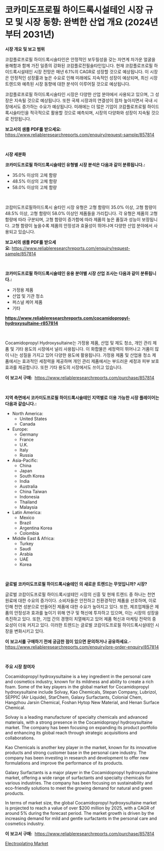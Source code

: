 <p><h1>코카미도프로필 하이드록시설테인 시장 규모 및 시장 동향: 완벽한 산업 개요 (2024년부터 2031년)</h1></p><p><strong>시장 개요 및 보고 범위</strong></p>
<p><p>코캄플로프로필 하이드록시술타인은 안정적인 보두릴성을 갖는 자연계 차가운 얼굴을 용해함과 함께 가진 일종의 강화된 코캄플로전필술타인입니다. 현재 코캄플로프로필 하이드록시설테인 시장 전망은 매년 6.1%의 CAGR로 성장할 것으로 예상됩니다. 이 시장은 안정적인 성장률과 높은 수요로 인해 미래에도 지속적인 성장이 예상되며, 최신 시장 트렌드와 예측된 시장 동향에 대한 분석이 이루어질 것으로 예상됩니다. </p><p>코캄플로프로필 하이드록시술타인 시장은 다양한 산업 분야에서 사용되고 있으며, 그 성장은 지속될 것으로 예상됩니다. 또한 국제 시장과의 연결성이 점차 높아지면서 국내 시장에서도 증가하는 수요가 예상됩니다. 미래에는 더 많은 기업이 코캄플로프로필 하이드록시술타인을 적극적으로 활용할 것으로 예측되며, 시장의 다양화와 성장이 지속될 것으로 전망됩니다.</p></p>
<p><strong>보고서의 샘플 PDF를 받으세요:</strong> <a href="https://www.reliableresearchreports.com/enquiry/request-sample/857814">https://www.reliableresearchreports.com/enquiry/request-sample/857814</a></p>
<p>&nbsp;</p>
<p><strong>시장 세분화</strong></p>
<p><strong>코카미도프로필 하이드록시술테인 유형별 시장 분석은 다음과 같이 분류됩니다.:</strong></p>
<p><ul><li>35.0% 이상의 고체 함량</li><li>48.5% 이상의 고체 함량</li><li>58.0% 이상의 고체 함량</li></ul></p>
<p>&nbsp;</p>
<p><p>코캄미도프로필하이드록시 술타인 시장 유형은 고형 함량이 35.0% 이상, 고형 함량이 48.5% 이상, 고형 함량이 58.0% 이상인 제품들을 가리킵니다. 각 유형은 제품의 고형 함량에 따라 구분되며, 고형 함량이 증가함에 따라 제품의 높은 품질과 성능이 보장됩니다. 고형 함량이 높을수록 제품의 안정성과 효율성이 뛰어나며 다양한 산업 분야에서 사용되고 있습니다.</p></p>
<p><strong>보고서의 샘플 PDF를 받으세요:</strong>&nbsp;<a href="https://www.reliableresearchreports.com/enquiry/request-sample/857814">https://www.reliableresearchreports.com/enquiry/request-sample/857814</a></p>
<p>&nbsp;</p>
<p><strong> 코카미도프로필 하이드록시술테인 응용 분야별 시장 산업 조사는 다음과 같이 분류됩니다.:</strong></p>
<p><ul><li>가정용 제품</li><li>산업 및 기관 청소</li><li>퍼스널 케어 제품</li><li>기타</li></ul></p>
<p><strong><a href="https://www.reliableresearchreports.com/cocamidopropyl-hydroxysultaine-r857814">https://www.reliableresearchreports.com/cocamidopropyl-hydroxysultaine-r857814</a></strong></p>
<p>&nbsp;</p>
<p><p>Cocamidopropyl Hydroxysultaine는 가정용 제품, 산업 및 제도 청소, 개인 관리 제품 및 기타 용도의 시장에서 널리 사용됩니다. 이 화합물은 세정력이 뛰어나고 거품이 많이 나는 성질을 가지고 있어 다양한 용도에 활용됩니다. 가정용 제품 및 산업용 청소 제품에서는 효과적인 세정력을 제공하며 개인 관리 제품에서는 부드러운 세정과 피부 보호 효과를 제공합니다. 또한 기타 용도의 시장에서도 쓰이고 있습니다.</p></p>
<p><strong>이 보고서 구매:</strong>&nbsp; <a href="https://www.reliableresearchreports.com/purchase/857814">https://www.reliableresearchreports.com/purchase/857814</a></p>
<p>&nbsp;</p>
<p><strong>지역 측면에서 코카미도프로필 하이드록시술테인 지역별로 이용 가능한 시장 플레이어는 다음과 같습니다.:</strong></p>
<p><ul>
    <li>
        North America:
        <ul>
            <li>United States</li>
            <li>Canada</li>
        </ul>
    </li>
    <li>
        Europe:
        <ul>
            <li>Germany</li>
            <li>France</li>
            <li>U.K.</li>
            <li>Italy</li>
            <li>Russia</li>
        </ul>
    </li>
    <li>
        Asia-Pacific:
        <ul>
            <li>China</li>
            <li>Japan</li>
            <li>South Korea</li>
            <li>India</li>
            <li>Australia</li>
            <li>China Taiwan</li>
            <li>Indonesia</li>
            <li>Thailand</li>
            <li>Malaysia</li>
        </ul>
    </li>
    <li>
        Latin America:
        <ul>
            <li>Mexico</li>
            <li>Brazil</li>
            <li>Argentina Korea</li>
            <li>Colombia</li>
        </ul>
    </li>
    <li>
        Middle East & Africa:
        <ul>
            <li>Turkey</li>
            <li>Saudi</li>
            <li>Arabia</li>
            <li>UAE</li>
            <li>Korea</li>
        </ul>
    </li>
    </ul></p>
<p>&nbsp;</p>
<p><strong>글로벌 코카미도프로필 하이드록시술테인 의 새로운 트렌드는 무엇입니까? 시장?</strong></p>
<p><p>글로벌 코캄이도프로필 하이드록시설테인 시장의 신흥 및 현재 트렌드 중 하나는 천연 원료에 대한 수요의 증가이다. 소비자들은 안전하고 친환경적인 제품을 선호하며, 이로 인해 천연 성분으로 만들어진 제품에 대한 수요가 높아지고 있다. 또한, 제조업체들은 제품의 안정성과 효과를 높이기 위해 연구 및 혁신에 투자하고 있으며, 이는 시장의 성장을 촉진하고 있다. 또한, 기업 간의 경쟁이 치열해지고 있어 제품 혁신과 마케팅 전략의 중요성이 더욱 커지고 있다. 이러한 트렌드는 글로벌 코캄이도프로필 하이드록시설테인 시장을 변화시키고 있다.</p></p>
<p><strong>이 보고서를 구매하기 전에 궁금한 점이 있으면 문의하거나 공유하세요.</strong>- <a href="https://www.reliableresearchreports.com/enquiry/pre-order-enquiry/857814">https://www.reliableresearchreports.com/enquiry/pre-order-enquiry/857814</a></p>
<p>&nbsp;</p>
<p><strong>주요 시장 참여자</strong></p>
<p><p>Cocamidopropyl hydroxysultaine is a key ingredient in the personal care and cosmetics industry, known for its mildness and ability to create a rich foam. Some of the key players in the global market for Cocamidopropyl hydroxysultaine include Solvay, Kao Chemicals, Stepan Company, Lubrizol, SEPPIC (Air Liquide), StarChem, Galaxy Surfactants, Colonial Chem, Hangzhou Jarsin Chemical, Foshan Hytop New Material, and Henan Surface Chemical.</p><p>Solvay is a leading manufacturer of specialty chemicals and advanced materials, with a strong presence in the Cocamidopropyl hydroxysultaine market. The company has been focusing on expanding its product portfolio and enhancing its global reach through strategic acquisitions and collaborations.</p><p>Kao Chemicals is another key player in the market, known for its innovative products and strong customer base in the personal care industry. The company has been investing in research and development to offer new formulations and improve the performance of its products.</p><p>Galaxy Surfactants is a major player in the Cocamidopropyl hydroxysultaine market, offering a wide range of surfactants and specialty chemicals for various industries. The company has been focusing on sustainability and eco-friendly solutions to meet the growing demand for natural and green products.</p><p>In terms of market size, the global Cocamidopropyl hydroxysultaine market is projected to reach a value of over $200 million by 2025, with a CAGR of around 5% during the forecast period. The market growth is driven by the increasing demand for mild and gentle surfactants in the personal care and cosmetics industry.</p></p>
<p><strong>이 보고서 구매:</strong>&nbsp;&nbsp;<a href="https://www.reliableresearchreports.com/purchase/857814">https://www.reliableresearchreports.com/purchase/857814</a></p>
<p><p><a href="https://invited-way-688.notion.site/Electroplating-Market-Research-Report-Provides-thorough-Industry-Overview-which-offers-an-In-Depth--80fc6f7f4a0c4f0bacbf7c6d3db40699">Electroplating Market</a></p></p>